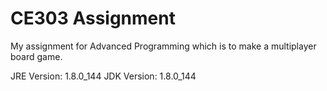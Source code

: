 # CE303 Assignment
My assignment for Advanced Programming which is to make a multiplayer board game.

JRE Version:  1.8.0_144
JDK Version:  1.8.0_144
